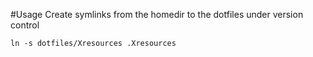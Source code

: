 #Usage
Create symlinks from the homedir to the dotfiles under version control

    ln -s dotfiles/Xresources .Xresources